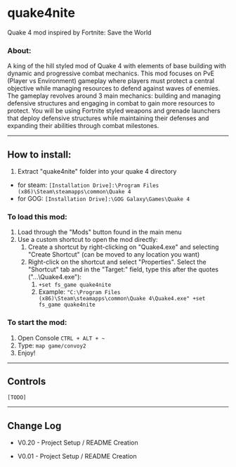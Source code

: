 # quake4nite

Quake 4 mod inspired by Fortnite: Save the World

### About:

A king of the hill styled mod of Quake 4 with elements of base building with dynamic and progressive combat mechanics. This mod focuses on PvE (Player vs Environment) gameplay where players must protect a central objective while managing resources to defend against waves of enemies. The gameplay revolves around 3 main mechanics: building and managing defensive structures and engaging in combat to gain more resources to protect. You will be using Fortnite styled weapons and grenade launchers that deploy defensive structures while maintaining their defenses and expanding their abilities through combat milestones.

---

## **How to install:**

1. Extract "quake4nite" folder into your quake 4 directory

- for steam: `[Installation Drive]:\Program Files (x86)\Steam\steamapps\common\Quake 4`
- for GOG: `[Installation Drive]:\GOG Galaxy\Games\Quake 4`

### To load this mod:

1. Load through the "Mods" button found in the main menu
2. Use a custom shortcut to open the mod directly:
   1. Create a shortcut by right-clicking on "Quake4.exe" and selecting "Create Shortcut" (can be moved to any location you want)
   2. Right-click on the shortcut and select "Properties". Select the "Shortcut" tab and in the "Target:" field, type this after the quotes ("...\Quake4.exe"):
      1. `+set fs_game quake4nite`
      2. Example: `"C:\Program Files (x86)\Steam\steamapps\common\Quake 4\Quake4.exe" +set fs_game quake4nite`

### To start the mod:

1. Open Console `CTRL + ALT + ~`
2. Type: `map game/convoy2`
3. Enjoy!

---

## Controls

`[TODO]`

---

## Change Log

- V0.20 - Project Setup / README Creation

- V0.01 - Project Setup / README Creation
